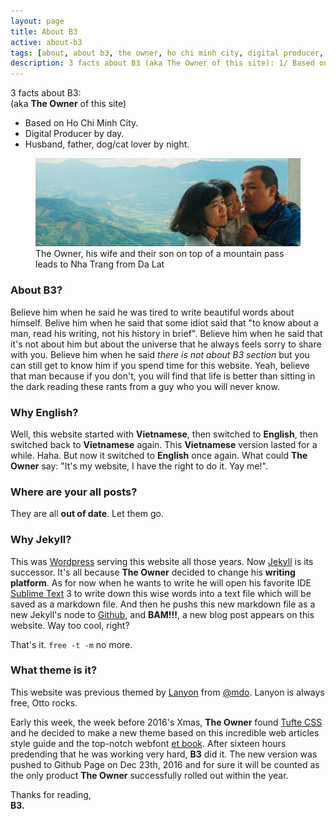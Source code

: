 ```yaml
---
layout: page
title: About B3
active: about-b3
tags: [about, about b3, the owner, ho chi minh city, digital producer, husband, father, dog/cat lover, dog lover, cat lover, b3, jekyll, github, edward tufte, tufte css, et book]
description: 3 facts about B3 (aka The Owner of this site): 1/ Based on Ho Chi Minh City. 2/ Digital Producer by day. 3/ Husband, father, dog/cat lover by night.
---
```



<p>3 facts about B3:<br>
(aka <b>The Owner</b> of this site)</p>

* Based on Ho Chi Minh City.
* Digital Producer by day.
* Husband, father, dog/cat lover by night.

<figure class="fullwidth"><img src="/public/uploads/images/2016-01-05-about-b3.jpg" alt="The Owner, his wife and their son on top of a mountain pass leads to Nha Trang from Da Lat"><figcaption>The Owner, his wife and their son on top of a mountain pass leads to Nha Trang from Da Lat</figcaption></figure>

### About B3?
Believe him when he said he was tired to write beautiful words about himself. Belive him when he said that some idiot said that "to know about a man, read his writing, not his history in brief". Believe him when he said that it's not about him but about the universe that he always feels sorry to share with you. Believe him when he said _there is not about B3 section_ but you can still get to know him if you spend time for this website. Yeah, believe that man because if you don't, you will find that life is better than sitting in the dark reading these rants from a guy who you will never know.

### Why English?
Well, this website started with __Vietnamese__, then switched to __English__, then switched back to __Vietnamese__ again. This __Vietnamese__ version lasted for a while. Haha. But now it switched to __English__ once again. What could __The Owner__ say: "It's my website, I have the right to do it.  Yay me!".

### Where are your all posts?
They are all __out of date__. Let them go.

### Why Jekyll?
This was [Wordpress](http://wordpress.org) serving this website all those years. Now [Jekyll](http://jekyllrb.com) is its successor. It's all because __The Owner__ decided to change his __writing platform__. As for now when he wants to write he will open his favorite IDE [Sublime Text](http://www.sublimetext.com/) 3 to write down this wise words into a text file which will be saved as a markdown file. And then he pushs this new markdown file as a new Jekyll's node to [Github](http://github.com), and __BAM!!!__, a new blog post appears on this website. Way too cool, right?

That's it. <code>free -t -m</code> no more.

### What theme is it?
This website was previous themed by <a href="https://github.com/poole/lanyon" target="_blank" title="Lanyon">Lanyon</a> from <a href="https://twitter.com/mdo" target="_blank" title="Mark Otto">@mdo</a>. Lanyon is always free, Otto rocks.

Early this week, the week before 2016's Xmas, __The Owner__ found <a href="https://edwardtufte.github.io/tufte-css/" target="_blank" title="Tufte CSS">Tufte CSS</a> and he decided to make a new theme based on this incredible web articles style guide and the top-notch webfont <a class="small-caps" href="https://github.com/edwardtufte/et-book" title="et book">et book</a>. After sixteen hours predending that he was working very hard, __B3__ did it. The new version was pushed to Github Page on Dec 23th, 2016 and for sure it will be counted as the only product __The Owner__ successfully rolled out within the year.

Thanks for reading,<br>
__B3.__